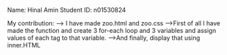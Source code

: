 Name: Hinal Amin
Student ID: n01530824

My contribution:
--> I have made zoo.html and zoo.css
-->First of all I have made the function and create 3 for-each loop and  3 variables and assign values of each tag to that variable.
-->And finally, display that using inner.HTML
